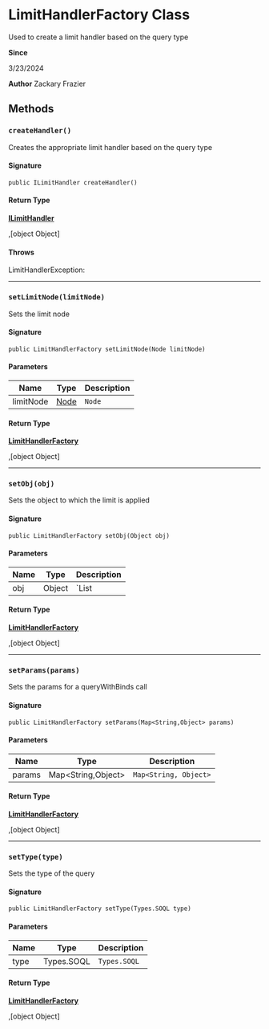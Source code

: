 # LimitHandlerFactory Class

Used to create a limit handler based on the query type

**Since** 

3/23/2024

**Author** Zackary Frazier

## Methods
### `createHandler()`

Creates the appropriate limit handler based on the query type

#### Signature
```apex
public ILimitHandler createHandler()
```

#### Return Type
**[ILimitHandler](ILimitHandler.md)**

,[object Object]

#### Throws
LimitHandlerException: 

---

### `setLimitNode(limitNode)`

Sets the limit node

#### Signature
```apex
public LimitHandlerFactory setLimitNode(Node limitNode)
```

#### Parameters
| Name | Type | Description |
|------|------|-------------|
| limitNode | [Node](Node.md) | `Node` |

#### Return Type
**[LimitHandlerFactory](LimitHandlerFactory.md)**

,[object Object]

---

### `setObj(obj)`

Sets the object to which the limit is applied

#### Signature
```apex
public LimitHandlerFactory setObj(Object obj)
```

#### Parameters
| Name | Type | Description |
|------|------|-------------|
| obj | Object | `List<ProtoAggregate> | List<SObject> | Integer` |

#### Return Type
**[LimitHandlerFactory](LimitHandlerFactory.md)**

,[object Object]

---

### `setParams(params)`

Sets the params for a queryWithBinds call

#### Signature
```apex
public LimitHandlerFactory setParams(Map<String,Object> params)
```

#### Parameters
| Name | Type | Description |
|------|------|-------------|
| params | Map&lt;String,Object&gt; | `Map<String, Object>` |

#### Return Type
**[LimitHandlerFactory](LimitHandlerFactory.md)**

,[object Object]

---

### `setType(type)`

Sets the type of the query

#### Signature
```apex
public LimitHandlerFactory setType(Types.SOQL type)
```

#### Parameters
| Name | Type | Description |
|------|------|-------------|
| type | Types.SOQL | `Types.SOQL` |

#### Return Type
**[LimitHandlerFactory](LimitHandlerFactory.md)**

,[object Object]